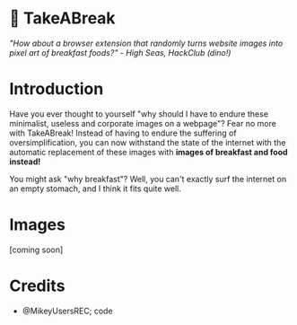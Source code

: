 # 🥞 TakeABreak
*"How about a browser extension that randomly turns website images into pixel art of breakfast foods?" - High Seas, HackClub (dino!)*

# Introduction
Have you ever thought to yourself "why should I have to endure these minimalist, useless and corporate images on a webpage"? Fear no more with TakeABreak! Instead of having to endure the suffering of oversimplification, you can now withstand the state of the internet with the automatic replacement of these images with **images of breakfast and food instead!**

You might ask "why breakfast"? Well, you can't exactly surf the internet on an empty stomach, and I think it fits quite well.

# Images
[coming soon]

# Credits
- @MikeyUsersREC; code


